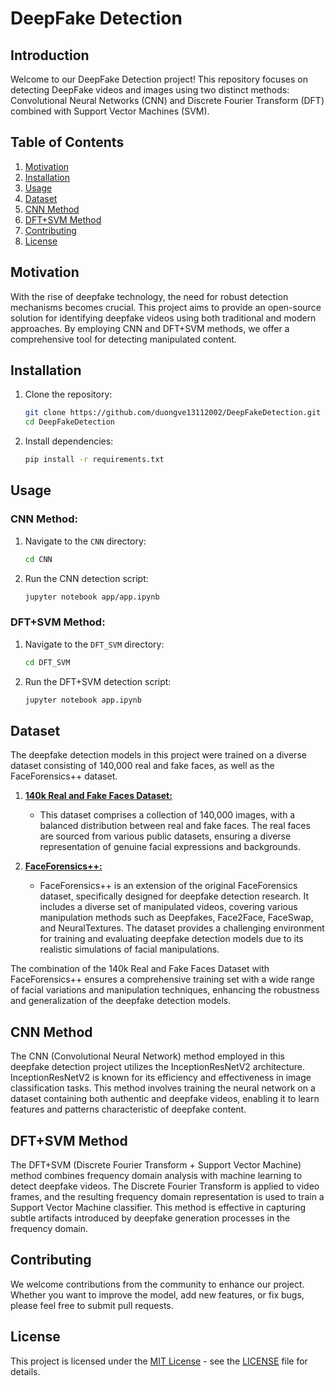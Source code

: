 # DeepFake Detection 

## Introduction
Welcome to our DeepFake Detection project! This repository focuses on detecting DeepFake videos and images using two distinct methods: Convolutional Neural Networks (CNN) and Discrete Fourier Transform (DFT) combined with Support Vector Machines (SVM).

## Table of Contents
1. [Motivation](#motivation)
2. [Installation](#installation)
3. [Usage](#usage)
4. [Dataset](#dataset)
5. [CNN Method](#cnn-method)
6. [DFT+SVM Method](#dftsvm-method)
7. [Contributing](#contributing)
8. [License](#license)

## Motivation
With the rise of deepfake technology, the need for robust detection mechanisms becomes crucial. This project aims to provide an open-source solution for identifying deepfake videos using both traditional and modern approaches. By employing CNN and DFT+SVM methods, we offer a comprehensive tool for detecting manipulated content.

## Installation

1. Clone the repository:
   ```bash
   git clone https://github.com/duongve13112002/DeepFakeDetection.git
   cd DeepFakeDetection
   ```

2. Install dependencies:
   ```bash
   pip install -r requirements.txt
   ```

## Usage

### CNN Method:

1. Navigate to the `CNN` directory:
   ```bash
   cd CNN
   ```

2. Run the CNN detection script:
   ```bash
   jupyter notebook app/app.ipynb
   ```

### DFT+SVM Method:

1. Navigate to the `DFT_SVM` directory:
   ```bash
   cd DFT_SVM
   ```

2. Run the DFT+SVM detection script:
   ```bash
   jupyter notebook app.ipynb
   ```

## Dataset

The deepfake detection models in this project were trained on a diverse dataset consisting of 140,000 real and fake faces, as well as the FaceForensics++ dataset.

1. [**140k Real and Fake Faces Dataset:**](https://www.kaggle.com/datasets/gauravduttakiit/140k-real-and-fake-faces)

   - This dataset comprises a collection of 140,000 images, with a balanced distribution between real and fake faces. The real faces are sourced from various public datasets, ensuring a diverse representation of genuine facial expressions and backgrounds.

2. [**FaceForensics++:**](https://github.com/ondyari/FaceForensics)

   - FaceForensics++ is an extension of the original FaceForensics dataset, specifically designed for deepfake detection research. It includes a diverse set of manipulated videos, covering various manipulation methods such as Deepfakes, Face2Face, FaceSwap, and NeuralTextures. The dataset provides a challenging environment for training and evaluating deepfake detection models due to its realistic simulations of facial manipulations.

The combination of the 140k Real and Fake Faces Dataset with FaceForensics++ ensures a comprehensive training set with a wide range of facial variations and manipulation techniques, enhancing the robustness and generalization of the deepfake detection models.


## CNN Method
The CNN (Convolutional Neural Network) method employed in this deepfake detection project utilizes the InceptionResNetV2 architecture. InceptionResNetV2 is known for its efficiency and effectiveness in image classification tasks. This method involves training the neural network on a dataset containing both authentic and deepfake videos, enabling it to learn features and patterns characteristic of deepfake content.

## DFT+SVM Method

The DFT+SVM (Discrete Fourier Transform + Support Vector Machine) method combines frequency domain analysis with machine learning to detect deepfake videos. The Discrete Fourier Transform is applied to video frames, and the resulting frequency domain representation is used to train a Support Vector Machine classifier. This method is effective in capturing subtle artifacts introduced by deepfake generation processes in the frequency domain.

## Contributing
We welcome contributions from the community to enhance our project. Whether you want to improve the model, add new features, or fix bugs, please feel free to submit pull requests.

## License
This project is licensed under the [MIT License](LICENSE) - see the [LICENSE](LICENSE) file for details.
